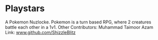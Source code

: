 # Playstars
A Pokemon Nuzlocke. Pokemon is a turn based RPG, where 2 creatures battle each other in a 1v1. 
Other Contributors: Muhammad Taimoor Azam
Link: www.github.com/ShizzleBlitz
